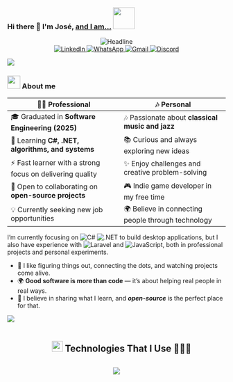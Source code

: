 
### Hi there 👋 I'm José,  [and I am...](https://github.com/manuzky) <picture><img src="https://github.com/7oSkaaa/7oSkaaa/blob/main/Images/about_me.gif?raw=true" width="50px"></picture>
<div align=center>
  <img src="https://readme-typing-svg.herokuapp.com?color=%231E90FF&size=32&center=true&vCenter=true&width=600&height=50&lines=Software+Engineer;IT+Support;Problem+Solver;Indie+Game+Developer;Open-Source+Enthusiast" alt="Headline" />
</div>

<div align=center>
  <!-- LinkedIn -->
  <a href="https://www.linkedin.com/in/jmanuel-carrasquel/">
    <img src="https://img.shields.io/badge/LinkedIn-0077b5?style=flat&logo=linkedin&logoColor=white" alt="LinkedIn" />
  </a>
  <!-- WhatsApp -->
  <a href="https://wa.me/584248534449">
    <img src="https://img.shields.io/badge/WhatsApp-25D366?style=flat&logo=whatsapp&logoColor=white" alt="WhatsApp" />
  </a>
  <!-- Gmail -->
  <a href="mailto:manuelc.dev@gmail.com">
    <img src="https://img.shields.io/badge/Gmail-D14836?style=flat&logo=gmail&logoColor=white" alt="Gmail" />
  </a>
  <!-- Discord -->
  <a href="https://discordapp.com/users/manuel.zky">
    <img src="https://img.shields.io/badge/Discord-5865F2?style=flat&logo=discord&logoColor=white" alt="Discord" />
  </a>
</div>

<a href="#"><img src="https://user-images.githubusercontent.com/73097560/115834477-dbab4500-a447-11eb-908a-139a6edaec5c.gif"></a>


### <img src="https://media.giphy.com/media/iY8CRBdQXODJSCERIr/giphy.gif" width="30px"> About me  

<div align="center">

| 👨‍💻 Professional | 🎶 Personal |
|-------------------|-------------|
| 🎓 Graduated in **Software Engineering (2025)** | 🎶 Passionate about **classical music and jazz** |
| 🌱 Learning **C#, .NET, algorithms, and systems** | 📚 Curious and always exploring new ideas |
| ⚡ Fast learner with a strong focus on delivering quality | ✨ Enjoy challenges and creative problem-solving |
| 🤝 Open to collaborating on **open-source projects** | 🎮 Indie game developer in my free time |
| 💡 Currently seeking new job opportunities | 🌍 Believe in connecting people through technology |

</div>







I’m currently focusing on 
![C#](https://img.shields.io/badge/-C%23-239120?logo=c-sharp&logoColor=white&style=flat) 
![.NET](https://img.shields.io/badge/-.NET-512BD4?logoColor=white&style=flat) 
to build desktop applications, but I also have experience with 
![Laravel](https://img.shields.io/badge/-Laravel-FF2D20?logo=laravel&logoColor=white&style=flat) and 
![JavaScript](https://img.shields.io/badge/-JavaScript-F7DF1E?logo=javascript&logoColor=black&style=flat), 
both in professional projects and personal experiments.

- 🧩 I like figuring things out, connecting the dots, and watching projects come alive.  
- 🌍 **Good software is more than code** — it’s about helping real people in real ways.  
- 🤝 I believe in sharing what I learn, and ***open-source*** is the perfect place for that.  




<a href="#"><img src="https://user-images.githubusercontent.com/73097560/115834477-dbab4500-a447-11eb-908a-139a6edaec5c.gif"></a>

<div id="user-content-toc">
  <ul align="center">
    <summary><h2 style="display: inline-block"><img src="https://media2.giphy.com/media/QssGEmpkyEOhBCb7e1/giphy.gif?cid=ecf05e47a0n3gi1bfqntqmob8g9aid1oyj2wr3ds3mg700bl&rid=giphy.gif" width ="25"> Technologies That I Use 👨🏻‍💻</h2></summary>
  </ul>
</div>

<!-- tech stack icons -->
<p align="center">
  <a href="https://skillicons.dev">
    <img src="https://skillicons.dev/icons?i=html,css,js,bootstrap,tailwind,laravel,cs,dotnet,mysql,git,github,nodejs,npm,unity,visualstudio,vscode&perline=8" />
  </a>
</p>
